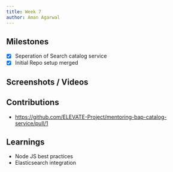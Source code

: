 ```yaml
---
title: Week 7
author: Aman Agarwal
---
```


## Milestones
- [x] Seperation of Search catalog service 
- [x] Initial Repo setup merged

## Screenshots / Videos 

## Contributions
- https://github.com/ELEVATE-Project/mentoring-bap-catalog-service/pull/1

## Learnings
- Node JS best practices
- Elasticsearch integration